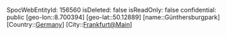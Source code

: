 ﻿---
location: [50.12889,8.700394]
type: Station
tags:
- geo/Station

---
SpocWebEntityId: 156560
isDeleted: false
isReadOnly: false
confidential: public
[geo-lon::8.700394]
[geo-lat::50.12889]
[name::Günthersburgpark]
[Country::[Germany](geo/Continent/Europe/Germany.md)]
[City::[Frankfurt@Main](geo/Continent/Europe/Germany/Hessen/Frankfurt@Main.md)]

